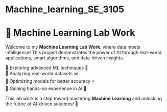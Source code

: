 # Machine_learning_SE_3105
# 🚀 Machine Learning Lab Work  

Welcome to my **Machine Learning Lab Work**, where data meets intelligence! This project demonstrates the power of AI through real-world applications, smart algorithms, and data-driven insights.  

🔹 Exploring advanced ML techniques 🧠  
🔹 Analyzing real-world datasets 📊  
🔹 Optimizing models for better accuracy ⚡  
🔹 Gaining hands-on experience in AI 🤖  

This lab work is a step toward mastering **Machine Learning** and unlocking the future of AI-driven solutions! 🚀
